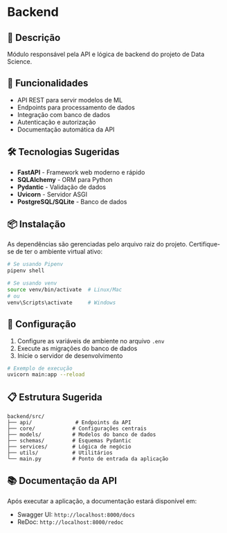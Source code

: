 # Backend

## 📝 Descrição

Módulo responsável pela API e lógica de backend do projeto de Data Science.

## 🚀 Funcionalidades

- API REST para servir modelos de ML
- Endpoints para processamento de dados
- Integração com banco de dados
- Autenticação e autorização
- Documentação automática da API

## 🛠️ Tecnologias Sugeridas

- **FastAPI** - Framework web moderno e rápido
- **SQLAlchemy** - ORM para Python
- **Pydantic** - Validação de dados
- **Uvicorn** - Servidor ASGI
- **PostgreSQL/SQLite** - Banco de dados

## 📦 Instalação

As dependências são gerenciadas pelo arquivo raiz do projeto. Certifique-se de ter o ambiente virtual ativo:

```bash
# Se usando Pipenv
pipenv shell

# Se usando venv
source venv/bin/activate  # Linux/Mac
# ou
venv\Scripts\activate     # Windows
```

## 🔧 Configuração

1. Configure as variáveis de ambiente no arquivo `.env`
2. Execute as migrações do banco de dados
3. Inicie o servidor de desenvolvimento

```bash
# Exemplo de execução
uvicorn main:app --reload
```

## 📋 Estrutura Sugerida

```text
backend/src/
├── api/              # Endpoints da API
├── core/            # Configurações centrais
├── models/          # Modelos do banco de dados
├── schemas/         # Esquemas Pydantic
├── services/        # Lógica de negócio
├── utils/           # Utilitários
└── main.py          # Ponto de entrada da aplicação
```

## 📚 Documentação da API

Após executar a aplicação, a documentação estará disponível em:
- Swagger UI: `http://localhost:8000/docs`
- ReDoc: `http://localhost:8000/redoc`